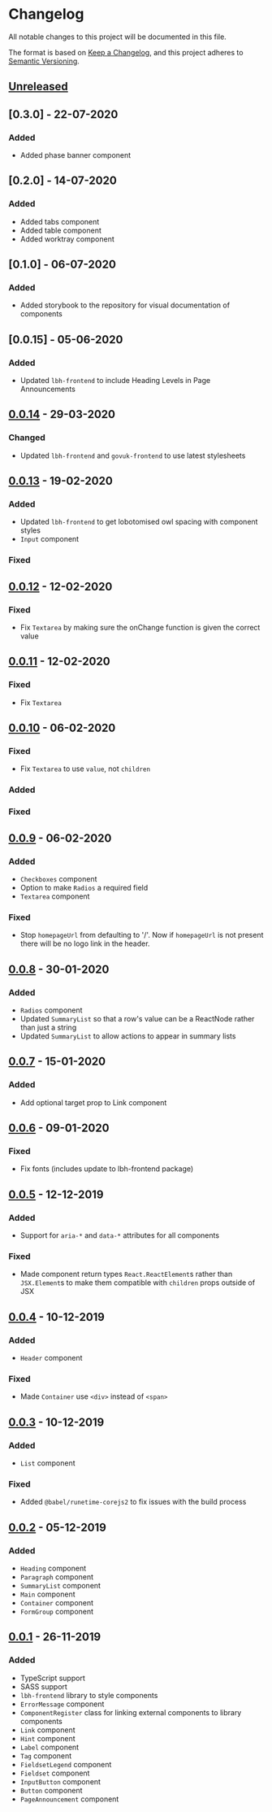 # Changelog

All notable changes to this project will be documented in this file.

The format is based on [Keep a Changelog](https://keepachangelog.com/en/1.0.0/),
and this project adheres to
[Semantic Versioning](https://semver.org/spec/v2.0.0.html).

## [Unreleased]

## [0.3.0] - 22-07-2020

### Added

- Added phase banner component

## [0.2.0] - 14-07-2020

### Added

- Added tabs component
- Added table component
- Added worktray component

## [0.1.0] - 06-07-2020

### Added

- Added storybook to the repository for visual documentation of components

## [0.0.15] - 05-06-2020

### Added

- Updated `lbh-frontend` to include Heading Levels in Page Announcements

## [0.0.14] - 29-03-2020

### Changed

- Updated `lbh-frontend` and `govuk-frontend` to use latest stylesheets

## [0.0.13] - 19-02-2020

### Added

- Updated `lbh-frontend` to get lobotomised owl spacing with component styles
- `Input` component

### Fixed

## [0.0.12] - 12-02-2020

### Fixed

- Fix `Textarea` by making sure the onChange function is given the correct value

## [0.0.11] - 12-02-2020

### Fixed

- Fix `Textarea`

## [0.0.10] - 06-02-2020

### Fixed

- Fix `Textarea` to use `value`, not `children`

### Added

### Fixed

## [0.0.9] - 06-02-2020

### Added

- `Checkboxes` component
- Option to make `Radios` a required field
- `Textarea` component

### Fixed

- Stop `homepageUrl` from defaulting to '/'. Now if `homepageUrl` is not present
  there will be no logo link in the header.

## [0.0.8] - 30-01-2020

### Added

- `Radios` component
- Updated `SummaryList` so that a row's value can be a ReactNode rather than
  just a string
- Updated `SummaryList` to allow actions to appear in summary lists

## [0.0.7] - 15-01-2020

### Added

- Add optional target prop to Link component

## [0.0.6] - 09-01-2020

### Fixed

- Fix fonts (includes update to lbh-frontend package)

## [0.0.5] - 12-12-2019

### Added

- Support for `aria-*` and `data-*` attributes for all components

### Fixed

- Made component return types `React.ReactElement`s rather than `JSX.Element`s
  to make them compatible with `children` props outside of JSX

## [0.0.4] - 10-12-2019

### Added

- `Header` component

### Fixed

- Made `Container` use `<div>` instead of `<span>`

## [0.0.3] - 10-12-2019

### Added

- `List` component

### Fixed

- Added `@babel/runetime-corejs2` to fix issues with the build process

## [0.0.2] - 05-12-2019

### Added

- `Heading` component
- `Paragraph` component
- `SummaryList` component
- `Main` component
- `Container` component
- `FormGroup` component

## [0.0.1] - 26-11-2019

### Added

- TypeScript support
- SASS support
- `lbh-frontend` library to style components
- `ErrorMessage` component
- `ComponentRegister` class for linking external components to library
  components
- `Link` component
- `Hint` component
- `Label` component
- `Tag` component
- `FieldsetLegend` component
- `Fieldset` component
- `InputButton` component
- `Button` component
- `PageAnnouncement` component

[unreleased]: https://github.com/LBHackney-IT/lbh-frontend-react/compare/v0.0.14...HEAD
[0.0.14]: https://github.com/LBHackney-IT/lbh-frontend-react/compare/v0.0.13...v0.0.14
[0.0.13]: https://github.com/LBHackney-IT/lbh-frontend-react/compare/v0.0.12...v0.0.13
[0.0.12]: https://github.com/LBHackney-IT/lbh-frontend-react/compare/v0.0.11...v0.0.12
[0.0.11]: https://github.com/LBHackney-IT/lbh-frontend-react/compare/v0.0.10...v0.0.11
[0.0.10]: https://github.com/LBHackney-IT/lbh-frontend-react/compare/v0.0.9...v0.0.10
[0.0.9]: https://github.com/LBHackney-IT/lbh-frontend-react/compare/v0.0.8...v0.0.9
[0.0.8]: https://github.com/LBHackney-IT/lbh-frontend-react/compare/v0.0.7...v0.0.8
[0.0.7]: https://github.com/LBHackney-IT/lbh-frontend-react/compare/v0.0.6...v0.0.7
[0.0.6]: https://github.com/LBHackney-IT/lbh-frontend-react/compare/v0.0.5...v0.0.6
[0.0.5]: https://github.com/LBHackney-IT/lbh-frontend-react/compare/v0.0.4...v0.0.5
[0.0.4]: https://github.com/LBHackney-IT/lbh-frontend-react/compare/v0.0.3...v0.0.4
[0.0.3]: https://github.com/LBHackney-IT/lbh-frontend-react/compare/v0.0.2...v0.0.3
[0.0.2]: https://github.com/LBHackney-IT/lbh-frontend-react/compare/v0.0.1...v0.0.2
[0.0.1]: https://github.com/LBHackney-IT/lbh-frontend-react/releases/tag/v0.0.1

